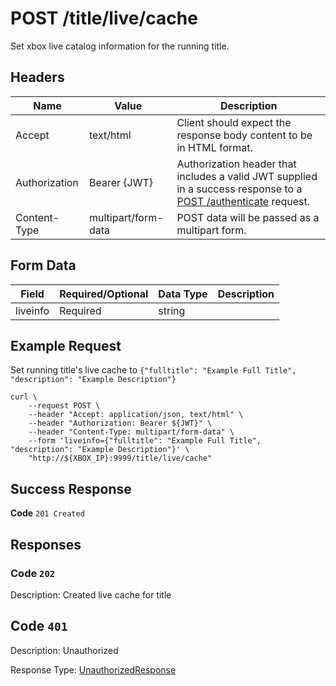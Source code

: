 # POST /title/live/cache

Set xbox live catalog information for the running title.

## Headers

| Name          | Value               | Description                                                                                                                              |
| ------------- | ------------------- | ---------------------------------------------------------------------------------------------------------------------------------------- |
| Accept        | text/html           | Client should expect the response body content to be in HTML format.                                                                     |
| Authorization | Bearer {JWT}        | Authorization header that includes a valid JWT supplied in a success response to a [POST /authenticate](./post_authenticate.md) request. |
| Content-Type  | multipart/form-data | POST data will be passed as a multipart form.                                                                                            |

## Form Data

| Field    | Required/Optional | Data Type | Description |
| -------- | ----------------- | --------- | ----------- |
| liveinfo | Required          | string    |             |

## Example Request

Set running title's live cache to `{"fulltitle": "Example Full Title", "description": "Example Description"}`

```
curl \
    --request POST \
    --header "Accept: application/json, text/html" \
    --header "Authorization: Bearer ${JWT}" \
    --header "Content-Type: multipart/form-data" \
    --form 'liveinfo={"fulltitle": "Example Full Title", "description": "Example Description"}' \
    "http://${XBOX_IP}:9999/title/live/cache"
```

## Success Response

**Code** `201 Created`

## Responses

### Code `202`

Description: Created live cache for title

## Code `401`

Description: Unauthorized

Response Type: [UnauthorizedResponse](./schema_unauthorized_response.md)
